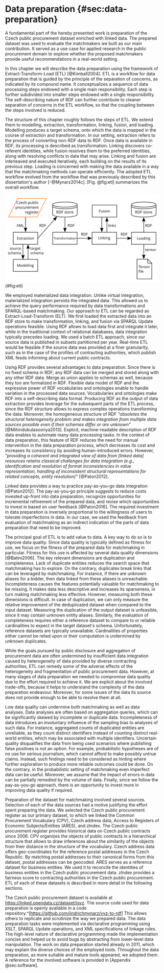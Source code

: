 # Data preparation {#sec:data-preparation}

A fundamental part of the hereby presented work is preparation of the Czech public procurement dataset enriched with linked data.
The prepared dataset was used to evaluate the matchmakers we built as our main contribution.
It served as a use case for applied research in the public procurement domain to explore whether the proposed matchmakers provide useful recommendations in a real-world setting.

<!-- Characteristics of ETL -->

In this chapter we will describe the data preparation using the framework of Extract-Transform-Load (ETL) [@Kimball2004].
ETL is a workflow for data preparation that is guided by the principle of the separation of concerns, as indicated by its compound name.
It conceptualizes a sequence of data processing steps endowed with a single main responsibility.
Each step is further subdivided into smaller steps endowed with a single responsibility.
The self-describing nature of RDF can further contribute to cleaner separation of concerns in the ETL workflow, so that the coupling between the steps involved is reduced.

The structure of this chapter roughly follows the steps of ETL.
We extend them to modelling, extraction, transformation, linking, fusion, and loading.
Modelling produces a target schema, onto which the data is mapped in the course of extraction and transformation.
In our setting, extraction refers to the process of converting non-RDF data to RDF.
Once data is available in RDF, its processing is described as transformation.
Linking discovers co-referent identities, while fusion resolves them to the preferred identities, along with resolving conflicts in data that may arise.
Linking and fusion are interleaved and executed iteratively, each building on the results of its previous step.
Loading is concerned with making the data available in a way that the matchmaking methods can operate efficiently.
The adopted ETL workflow evolved from the workflow that was previously described by this dissertation's author [-@Mynarz2014c].
[Fig. @fig:etl] summarizes the overall workflow.

![ETL workflow](resources/img/etl_workflow.png){#fig:etl}

We employed materialized data integration.
Unlike virtual integration, materialized integration persists the integrated data.
This allowed us to achieve the query performance required by data transformations and SPARQL-based matchmaking.
Our approach to ETL can be regarded as Extract-Load-Transform (ELT). 
We first loaded the extracted data into an RDF store to make transformation, linking, and fusion via SPARQL Update operations feasible.
Using RDF allows to load data first and integrate it later, while in the traditional context of relational databases, data integration typically precedes loading.
We used a batch ETL approach, since our source data is published in subsets partitioned per year.
Real-time ETL would be feasible if the source data was provided at a finer granularity, such as in the case of the profiles of contracting authorities, which publish XML feeds informing about current public contracts.

<!-- ## Benefits of linked data for data preparation -->

Using RDF provides several advantages to data preparation. 
Since there is no fixed schema in RDF, any RDF data can be merged and stored along with any other RDF data.
Merge as union applies to schemas as well, because they too are formalized in RDF.
Flexible data model of RDF and the expressive power of RDF vocabularies and ontologies enable to handle variation in the processed data sources.
Vocabularies and ontologies make RDF into a self-describing data format.
Producing RDF as the output of data extraction provides leverage for the subsequent parts of the ETL process, since the RDF structure allows to express complex operations transforming the data.
Moreover, the homogeneous structure of RDF *"obsoletes the structural heterogeneity problem and makes integration from multiple data sources possible even if their schemas differ or are unknown"* [@Mihindukulasooriya2013].
Explicit, machine-readable description of RDF data enables to automate many data processing tasks.
In the context of data preparation, this feature of RDF reduces the need for manual intervention in the data preparation process, which decreases its cost and increases its consistency by avoiding human-introduced errors.
However, *"providing a coherent and integrated view of data from [linked data] resources retains classical challenges for data integration (e.g., identification and resolution of format inconsistencies in value representation, handling of inconsistent structural representations for related concepts, entity resolution)"* [@Paton2012].

Linked data provides a way to practice pay-as-you-go data integration [@Paton2012].
The pay-as-you-go principle suggests to reduce costs invested up-front into data preparation, recognize opportunities for incremental refinement of the prepared data, and revise which opportunities to invest in based on user feedback [@Paton2016].
The required investment in data preparation is inversely proportional to the willingness of users to tolerate imperfections in data.
In our case, we used the feedback from evaluation of matchmaking as an indirect indication of the parts of data preparation that need to be improved.

The principal goal of ETL is to add value to data.
A key way to do so is to improve data quality.
Since data quality is typically defined as fitness for use, we focus on the fitness of the prepared data for matchmaking in particular.
Fitness for this use is affected by several data quality dimensions [@Batini2006].
The key relevant dimensions are duplication and completeness.
Lack of duplicate entities reduces the search space that matchmaking has to explore.
On the contrary, duplicates break links that can be leveraged by matchmaking.
For instance, if there are unknown aliases for a bidder, then data linked from these aliases is unreachable.
Incompleteness causes the features potentially valuable for matchmaking to be missing.
It makes data less descriptive and increases its sparseness, in turn making matchmaking less effective.
However, measuring both these dimensions is difficult.
In case of duplication, we can only measure the relative improvement of the deduplicated dataset when compared to the input dataset.
Measuring the duplication of the output dataset is unfeasible, since it may contain unknown entity aliases.
Similarly, the evaluation of completeness requires either a reference dataset to compare to or reliable cardinalities to expect in the target dataset's schema.
Unfortunately, reference datasets are typically unavailable.
Cardinalities of properties either cannot be relied upon or their computation is undermined by unknown duplicates.

While the goals pursued by public disclosure and aggregation of procurement data are often undermined by insufficient data integration caused by heterogeneity of data provided by diverse contracting authorities, ETL can remedy some of the adverse effects of the heterogeneity and fragmentation of public procurement data.
However, at many stages of data preparation we needed to compromise data quality due to the effort required to achieve it.
We are explicit about the involved trade-offs, because it helps to understand the complexity of the data preparation endeavour.
Moreover, for some issues of the data its source does not provide enough to be able to resolve them at all.

<!-- Impact on data analyses -->

Low data quality can undermine both matchmaking as well as data analyses.
Data analyses are often based on aggregation queries, which can be significantly skewed by incomplete or duplicate data.
Incompleteness of data introduces an involuntary influence of the sampling bias to analyses of such data.
For instance, aggregated counts of duplicated entities are unreliable, as they count distinct identifiers instead of counting distinct real-world entities, which may be associated with multiple identifiers.
Uncertain quality disqualifies the data from being used scenarios where publishing false positives is not an option.
For example, probabilistic hypotheses are of no use for serious journalism, which cannot afford to make possibly untrue claims.
Instead, such findings need to be considered as hinting where further exploration to produce more reliable outcomes could be done.
On the contrary, in the probabilistic setting of matchmaking even imperfect data can be useful.
Moreover, we assume that the impact of errors in data can be partially remedied by the volume of data. 
Finally, since we follow the pay-as-you-go approach, there is an opportunity to invest more in improving data quality if required.

<!-- Prepared datasets -->

Preparation of the dataset for matchmaking involved several sources.
Selection of each of the data sources had a motive justifying the effort spent preparing the data.
We selected the Czech public procurement register as our primary dataset, to which we linked the Common Procurement Vocabulary (CPV), Czech address data, Access to Registers of Economic Subjects/Entities (ARES), and zIndex. 
The Czech public procurement register provides historical data on Czech public contracts since 2006.
CPV organizes the objects of public contracts in a hierarchical structure that allows to draw inferences about the similarity of the objects from their distance in the structure of the vocabulary.
Czech address data offers geo-coordinates for the reference postal addresses in the Czech Republic.
By matching postal addresses to their canonical forms from this dataset, postal addresses can be geocoded.
ARES serves as a reference dataset for business entities.
We used it to reconcile the identities of business entities in the Czech public procurement data.
zIndex provides a fairness score to contracting authorities in the Czech public procurement.
ETL of each of these datasets is described in more detail in the following sections.

<!-- Data and source code -->

The Czech public procurement dataset is available at <https://linked.opendata.cz/dataset/isvz>.
The source code used for data preparation is openly available in a code repository.^[<https://github.com/jindrichmynarz/vvz-to-rdf>]
This allows others to replicate and scrutinize the way we prepared data.
The data preparation tasks were implemented via declarative programming using XSLT, SPARQL Update operations, and XML specifications of linkage rules.
The high-level nature of declarative programming made the implementation concise and helped us to avoid bugs by abstracting from lower-level data manipulation.
The work on data preparation started already in 2011, which may explain the diverse choices of the employed tools.
Throughout the data preparation, as more suitable and mature tools appeared, we adopted them.
A reference for the involved software is provided in [Appendix @sec:software].
